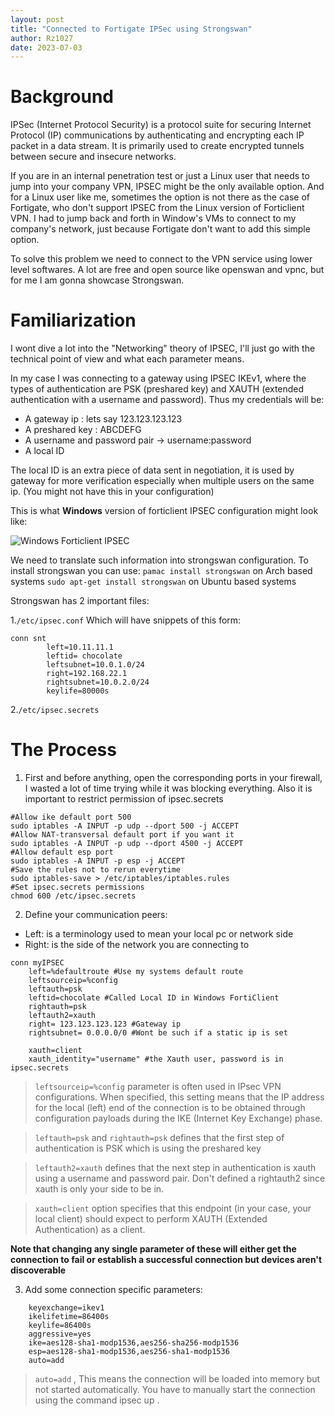 ```yaml
---
layout: post
title: "Connected to Fortigate IPSec using Strongswan"
author: Rz1027
date: 2023-07-03
---
```


# Background

IPSec (Internet Protocol Security) is a protocol suite for securing Internet Protocol (IP) communications by authenticating and encrypting each IP packet in a data stream. It is primarily used to create encrypted tunnels between secure and insecure networks.

If you are in an internal penetration test or just a Linux user that needs to jump into your company VPN, IPSEC might be the only available option. And for a Linux user like me, sometimes the option is not there as the case of Fortigate, who don't support IPSEC from the Linux version of Forticlient VPN. I had to jump back and forth in Window's VMs to connect to my company's network, just because Fortigate don't want to add this simple option. 

To solve this problem we need to connect to the VPN service using lower level softwares. A lot are free and open source like openswan and vpnc, but for me I am gonna showcase Strongswan.

# Familiarization

I wont dive a lot into the "Networking" theory of IPSEC, I'll just go with the technical point of view and what each parameter means. 

In my case I was connecting to a gateway using IPSEC IKEv1, where the types of authentication are PSK (preshared key) and XAUTH (extended authentication with a username and password). Thus my credentials will be:

* A gateway ip : lets say 123.123.123.123
* A preshared key : ABCDEFG
* A username and password pair -> username:password
* A local ID 

The local ID is an extra piece of data sent in negotiation, it is used by gateway for more verification especially when multiple users on the same ip. (You might not have this in your configuration)

This is what **Windows** version of forticlient IPSEC configuration might look like:

![Windows Forticlient IPSEC](https://rz1027.github.io/assets/images/ipsec.png)

We need to translate such information into strongswan configuration.
To install strongswan you can use:
`pamac install strongswan` on Arch based systems
`sudo apt-get install strongswan` on Ubuntu based systems

Strongswan has 2 important files:

1.`/etc/ipsec.conf` 
Which will have snippets of this form: 

```shell
conn snt
        left=10.11.11.1
        leftid= chocolate
        leftsubnet=10.0.1.0/24
        right=192.168.22.1
        rightsubnet=10.0.2.0/24 
        keylife=80000s
```

2.`/etc/ipsec.secrets`

# The Process

1. First and before anything, open the corresponding ports in your firewall, I wasted a lot of time trying while it was blocking everything. Also it is important to restrict permission of ipsec.secrets

```shell
#Allow ike default port 500
sudo iptables -A INPUT -p udp --dport 500 -j ACCEPT 
#Allow NAT-transversal default port if you want it 
sudo iptables -A INPUT -p udp --dport 4500 -j ACCEPT
#Allow default esp port
sudo iptables -A INPUT -p esp -j ACCEPT
#Save the rules not to rerun everytime
sudo iptables-save > /etc/iptables/iptables.rules
#Set ipsec.secrets permissions
chmod 600 /etc/ipsec.secrets
```

2. Define your communication peers:
- Left: is a terminology used to mean your local pc or network side
- Right: is the side of the network you are connecting to

```shell
conn myIPSEC
    left=%defaultroute #Use my systems default route
    leftsourceip=%config
    leftauth=psk
    leftid=chocolate #Called Local ID in Windows FortiClient
    rightauth=psk
    leftauth2=xauth 
    right= 123.123.123.123 #Gateway ip
    rightsubnet= 0.0.0.0/0 #Wont be such if a static ip is set

    xauth=client
    xauth_identity="username" #the Xauth user, password is in ipsec.secrets
```

> `leftsourceip=%config` parameter is often used in IPsec VPN configurations. When specified, this setting means that the IP address for the local (left) end of the connection is to be obtained through configuration payloads during the IKE (Internet Key Exchange) phase.

> `leftauth=psk` and `rightauth=psk` defines that the first step of authentication is PSK which is using the preshared key

> `leftauth2=xauth` defines that the next step in authentication is xauth using a username and password pair. Don't defined a rightauth2 since xauth is only your side to be in.

> `xauth=client` option specifies that this endpoint (in your case, your local client) should expect to perform XAUTH (Extended Authentication) as a client.

**Note that changing any single parameter of these will either get the connection to fail or establish a successful connection but devices aren't discoverable**

3. Add some connection specific parameters:

```shell
	keyexchange=ikev1
	ikelifetime=86400s
	keylife=86400s
	aggressive=yes
	ike=aes128-sha1-modp1536,aes256-sha256-modp1536
	esp=aes128-sha1-modp1536,aes256-sha1-modp1536
	auto=add
```


> `auto=add` , This means the connection will be loaded into memory but not started automatically. You have to manually start the connection using the command ipsec up <connection name>.



